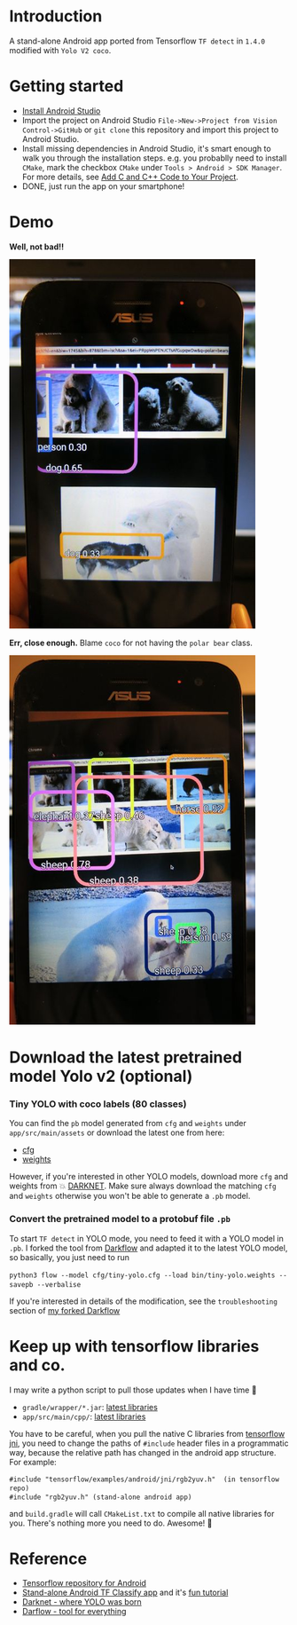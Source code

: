 # Introduction
A stand-alone Android app ported from Tensorflow `TF detect` in `1.4.0` modified with `Yolo V2 coco`.

# Getting started
- [Install Android Studio](https://developer.android.com/studio/install.html)
- Import the project on Android Studio `File->New->Project from Vision Control->GitHub` or `git clone` this repository and import this project to Android Studio. 
- Install missing dependencies in Android Studio, it's smart enough to walk you through the installation steps. e.g. you probablly need to install `CMake`, mark the checkbox `CMake` under `Tools > Android > SDK Manager`. For more details, see [Add C and C++ Code to Your Project](https://developer.android.com/studio/projects/add-native-code.html).
- DONE, just run the app on your smartphone!

# Demo

**Well, not bad!!** <br/>

![img](good_job.jpeg)

**Err, close enough.** Blame `coco` for not having the `polar bear` class.<br/>

![img](close_enough.jpeg) 
<br/>

# Download the latest pretrained model Yolo v2 (optional)

### Tiny YOLO with coco labels (80 classes)
You can find the `pb` model generated from `cfg` and `weights` under `app/src/main/assets` or download the latest one from here:
- [cfg](https://github.com/pjreddie/darknet/blob/master/cfg/tiny-yolo.cfg)
- [weights](https://pjreddie.com/media/files/tiny-yolo.weights) <br/>

However, if you're interested in other YOLO models, download more `cfg` and weights from :boom: [DARKNET](https://pjreddie.com/darknet/yolo/).
Make sure always download the matching `cfg` and `weights` otherwise you won't be able to generate a `.pb` model. 

### Convert the pretrained model to a protobuf file `.pb`
To start `TF detect` in YOLO mode, you need to feed it with a YOLO model in `.pb`. I forked the tool from [Darkflow](https://github.com/thtrieu/darkflow)
and adapted it to the latest YOLO model, so basically, you just need to run 

`python3 flow --model cfg/tiny-yolo.cfg --load bin/tiny-yolo.weights --savepb --verbalise`

If you're interested in details of the modification, see the `troubleshooting` section of [my forked Darkflow](https://github.com/nicolefinnie/YoloEllie)


# Keep up with tensorflow libraries and co.

I may write a python script to pull those updates when I have time :see_no_evil: 
 
- `gradle/wrapper/*.jar`: [latest libraries](https://github.com/tensorflow/tensorflow/tree/master/tensorflow/examples/android/gradle/wrapper)
- `app/src/main/cpp/`: [latest libraries](https://github.com/tensorflow/tensorflow/tree/master/tensorflow/examples/android/jni) <br/>

You have to be careful, when you pull the native C libraries from [tensorflow jni](https://github.com/tensorflow/tensorflow/tree/master/tensorflow/examples/android/jni), 
you need to change the paths of `#include` header files in a programmatic way, because the relative path has changed in the android app structure. <br/>
For example: 

```
#include "tensorflow/examples/android/jni/rgb2yuv.h"  (in tensorflow repo)
#include "rgb2yuv.h" (stand-alone android app)
```

and `build.gradle` will call `CMakeList.txt` to compile all native libraries for you. There's nothing more you need to do. Awesome! :muscle:

# Reference 
- [Tensorflow repository for Android](https://github.com/tensorflow/tensorflow/tree/master/tensorflow/examples/android)
- [Stand-alone Android TF Classify app](https://github.com/Nilhcem/tensorflow-classifier-android) and it's [fun tutorial](http://nilhcem.com/android/custom-tensorflow-classifier)
- [Darknet - where YOLO was born](https://pjreddie.com/darknet/yolo/)
- [Darflow - tool for everything](https://github.com/thtrieu/darkflow)

